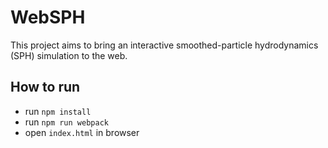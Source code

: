 # WebSPH
This project aims to bring an interactive smoothed-particle hydrodynamics (SPH) simulation to the web.

## How to run
- run `npm install`
- run `npm run webpack`
- open `index.html` in browser